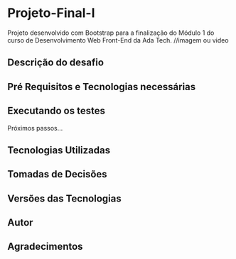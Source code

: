 # Projeto-Final-I
Projeto desenvolvido com Bootstrap para a finalização do Módulo 1 do curso de Desenvolvimento Web Front-End da Ada Tech.
//imagem ou video


## Descrição do desafio

## Pré Requisitos e Tecnologias necessárias

## Executando os testes

Próximos passos...

## Tecnologias Utilizadas

## Tomadas de Decisões

## Versões das Tecnologias

## Autor

## Agradecimentos

